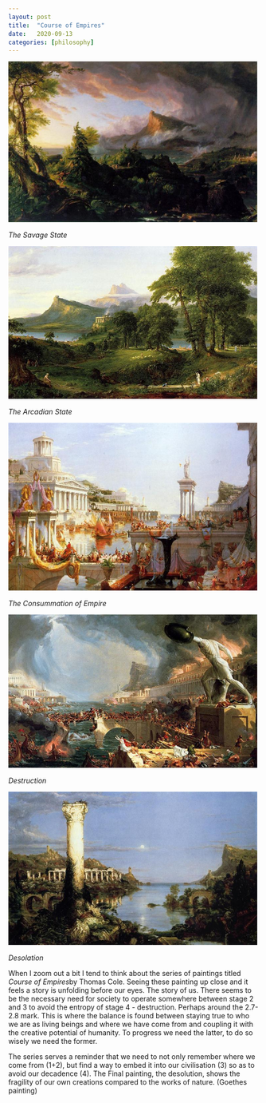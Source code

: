 ```yaml
---
layout: post
title:  "Course of Empires"
date:   2020-09-13
categories: [philosophy]
---
```


  <div class="header-img">
  	<div>
    <img src="/static/img/courseofempire1.jpg" class="home-img" height="auto" width="500px">
   	<p><i>The Savage State</i></p>
   </div>
   <div>
    <img src="/static/img/courseofempire2.jpg" class="home-img" height="auto" width="500px">
    <p><i>The Arcadian State</i></p>
     </div>
     <div>
    <img src="/static/img/courseofempire3.jpg" class="home-img" height="auto" width="500px">
    <p><i>The Consummation of Empire</i></p>
     </div>
     <div>
    <img src="/static/img/courseofempire4.jpg" class="home-img" height="auto" width="500px">
    <p><i>Destruction</i></p>
     </div>
     <div>
    <img src="/static/img/courseofempire5.jpg" class="home-img" height="auto" width="500px">
    <p><i>Desolation</i></p>
     </div>
  </div>

 <p>When I zoom out a bit I tend to think about the series of paintings titled <i>Course of Empires</i>by Thomas Cole. Seeing these painting up close and it feels a story is unfolding before our eyes. The story of us.  
 There seems to be the necessary need for society to operate somewhere between stage 2 and 3 to avoid the entropy of stage 4 - destruction. Perhaps around the 2.7-2.8 mark. This is where the balance is found between staying true to who we are as living beings and where we have come from and coupling it with the creative potential of humanity. To progress we need the latter, to do so wisely we need the former.  </p> 

 The series serves a reminder that we need to not only remember where we come from (1+2), but find a way to embed it into our civilisation (3) so as to avoid our decadence (4). The Final painting, the desolution, shows the fragility of our own creations compared to the works of nature. (Goethes painting)
